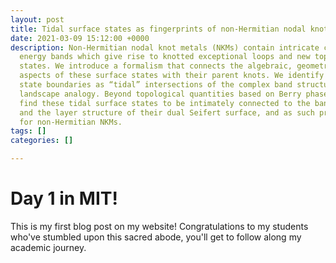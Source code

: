 ```yaml
---
layout: post
title: Tidal surface states as fingerprints of non-Hermitian nodal knot metals
date: 2021-03-09 15:12:00 +0000
description: Non-Hermitian nodal knot metals (NKMs) contain intricate complex-valued
  energy bands which give rise to knotted exceptional loops and new topological surface
  states. We introduce a formalism that connects the algebraic, geometric, and topological
  aspects of these surface states with their parent knots. We identify the surface
  state boundaries as “tidal” intersections of the complex band structure in a marine
  landscape analogy. Beyond topological quantities based on Berry phases, we further
  find these tidal surface states to be intimately connected to the band vorticity
  and the layer structure of their dual Seifert surface, and as such provide a fingerprint
  for non-Hermitian NKMs.
tags: []
categories: []

---
```

# Day 1 in MIT!

This is my first blog post on my website! Congratulations to my students who've stumbled upon this sacred abode, you'll get to follow along my academic journey.